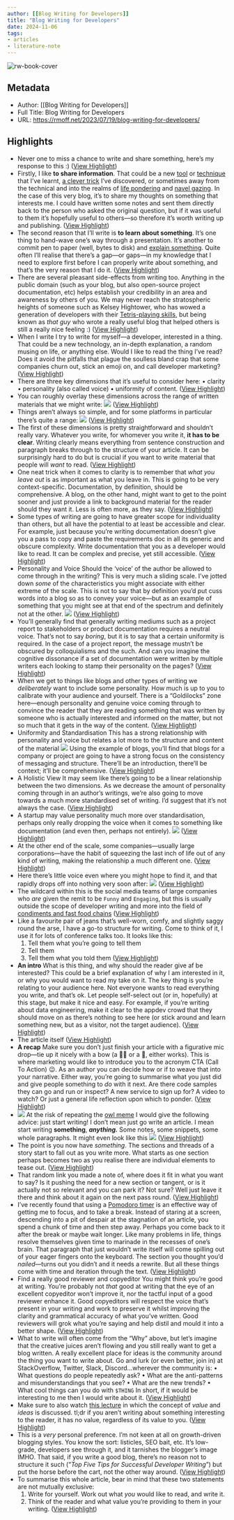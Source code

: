 ```yaml
---
author: [[Blog Writing for Developers]]
title: "Blog Writing for Developers"
date: 2024-11-06
tags: 
- articles
- literature-note
---
```

![rw-book-cover](https://rmoff.net/images/2023/07/h_IMG_3288.jpeg)

## Metadata
- Author: [[Blog Writing for Developers]]
- Full Title: Blog Writing for Developers
- URL: https://rmoff.net/2023/07/19/blog-writing-for-developers/

## Highlights
- Never one to miss a chance to write and share something, here’s my response to this :) ([View Highlight](https://read.readwise.io/read/01jc1g5nmbdnk33a2wjc2gsz7s))
- Firstly, I like **to share information**. That could be a new [tool](https://rmoff.net/2021/03/04/quick-profiling-of-data-in-apache-kafka-using-kafkacat-and-visidata/) or [technique](https://lakefs.io/blog/data-engineering-patterns-write-audit-publish/) that I’ve learnt, [a clever trick](https://rmoff.net/2020/09/30/setting-key-value-when-piping-from-jq-to-kafkacat/) I’ve discovered, or sometimes away from the technical and into the realms of [life pondering](https://rmoff.net/2019/02/09/travelling-for-work-with-kids-at-home/) and [navel gazing](https://rmoff.net/2023/05/23/what-does-this-devex-engineer-do/). In the case of this very blog, it’s to share my thoughts on something that interests me. I could have written some notes and sent them directly back to the person who asked the original question, but if it was useful to them it’s hopefully useful to others—so therefore it’s worth writing up and publishing. ([View Highlight](https://read.readwise.io/read/01jc1g6039txa8e71fpvs68yya))
- The second reason that I’ll write is **to learn about something**. It’s one thing to hand-wave one’s way through a presentation. It’s another to commit pen to paper (well, bytes to disk) and [explain something](https://rmoff.net/2018/08/02/kafka-listeners-explained/). Quite often I’ll realise that there’s a gap—or gaps—in my knowledge that I need to explore first before I can properly write about something, and that’s the very reason that I do it. ([View Highlight](https://read.readwise.io/read/01jc1g6hty0g5pmwz7b6g73da7))
- There are several pleasant side-effects from writing too. Anything in the public domain (such as your blog, but also open-source project documentation, etc) helps establish your credibility in an area and awareness by others of you. We may never reach the stratospheric heights of someone such as Kelsey Hightower, who has wowed a generation of developers with their [Tetris-playing skills](https://youtu.be/HlAXp0-M6SY?t=718), but being known as *that guy* who wrote a really useful blog that helped others is still a really nice feeling :) ([View Highlight](https://read.readwise.io/read/01jc1g6qdgrje46f0ttssgv136))
- When I write I try to write for myself—a developer, interested in a thing. That could be a new technology, an in-depth explanation, a random musing on life, or anything else. Would I like to read the thing I’ve read? Does it avoid the pitfalls that plague the soulless bland crap that some companies churn out, stick an emoji on, and call developer marketing? ([View Highlight](https://read.readwise.io/read/01jc1gp6yg2cqg2y5ypsfqaajp))
- There are three key dimensions that it’s useful to consider here:
  • clarity
  • personality (also called voice)
  • uniformity of content. ([View Highlight](https://read.readwise.io/read/01jc1gpmvvdcw0dzs7ttbvkhpm))
- You can roughly overlay these dimensions across the range of written materials that we might write:
  ![](https://rmoff.net/images/2023/07/01.svg) ([View Highlight](https://read.readwise.io/read/01jc1gpv8y1phxenq702ghp3xz))
- Things aren’t always so simple, and for some platforms in particular there’s quite a range:
  ![](https://rmoff.net/images/2023/07/02.svg) ([View Highlight](https://read.readwise.io/read/01jc1gqghqj3ykrsc8pym9zp9w))
- The first of these dimensions is pretty straightforward and shouldn’t really vary. Whatever you write, for whomever you write it, **it has to be clear**. Writing clearly means everything from sentence construction and paragraph breaks through to the structure of your article. It can be surprisingly hard to do but is crucial if you want to write material that people will *want* to read. ([View Highlight](https://read.readwise.io/read/01jc1gr0nsjvyyye7db84nyq35))
- One neat trick when it comes to clarity is to remember that *what you leave out* is as important as what you leave in. This is going to be very context-specific. Documentation, by definition, should be comprehensive. A blog, on the other hand, might want to get to the point sooner and just provide a link to background material for the reader should they want it. Less is often more, as they say. ([View Highlight](https://read.readwise.io/read/01jc1graha5cggac0j5mzs9cd0))
- Some types of writing are going to have greater scope for individuality than others, but all have the potential to at least be accessible and clear. For example, just because you’re writing documentation doesn’t give you a pass to copy and paste the requirements doc in all its generic and obscure complexity. Write documentation that you as a developer would like to read. It can be complex and precise, yet still accessible. ([View Highlight](https://read.readwise.io/read/01jc1grk7g385nw38qpj5sfywc))
- Personality and Voice
  Should the ‘voice’ of the author be allowed to come through in the writing?
  This is very much a sliding scale. I’ve jotted down *some* of the characteristics you might associate with either extreme of the scale. This is not to say that by definition you’d put cuss words into a blog so as to convey your voice—but as an example of something that you might see at that end of the spectrum and definitely not at the other.
  ![](https://rmoff.net/images/2023/07/03.svg) ([View Highlight](https://read.readwise.io/read/01jc1gstrtne0kbze18fm0fyht))
- You’ll generally find that generally writing mediums such as a project report to stakeholders or product documentation requires a neutral voice. That’s not to say *boring*, but it is to say that a certain uniformity is required. In the case of a project report, the message mustn’t be obscured by colloquialisms and the such. And can you imagine the cognitive dissonance if a set of documentation were written by multiple writers each looking to stamp their personality on the pages? ([View Highlight](https://read.readwise.io/read/01jc1gtwsc43yr3amcbh26gnf8))
- When we get to things like blogs and other types of writing we *deliberately* want to include some personality. How much is up to you to calibrate with your audience and yourself. There is a “Goldilocks” zone here—enough personality and genuine voice coming through to convince the reader that they are reading something that was written by someone who is actually interested and informed on the matter, but not so much that it gets in the way of the content. ([View Highlight](https://read.readwise.io/read/01jc1gvbtfj1ka6g7qn1wgzwzy))
- Uniformity and Standardisation
  This has a strong relationship with personality and voice but relates a lot more to the structure and content of the material
  ![](https://rmoff.net/images/2023/07/04.svg)
  Using the example of blogs, you’ll find that blogs for a company or project are going to have a strong focus on the consistency of messaging and structure. There’ll be an introduction, there’ll be context; it’ll be comprehensive. ([View Highlight](https://read.readwise.io/read/01jc1gvtx02xvwq0725y7as2vs))
- A Holistic View
  It may seem like there’s going to be a linear relationship between the two dimensions. As we decrease the amount of personality coming through in an author’s writings, we’re also going to move towards a much more standardised set of writing.
  I’d suggest that it’s not always the case. ([View Highlight](https://read.readwise.io/read/01jc1gwd5fck7f35x346t7f2ch))
- A startup may value personality much more over standardisation, perhaps only really dropping the voice when it comes to something like documentation (and even then, perhaps not entirely).
  ![](https://rmoff.net/images/2023/07/05.svg) ([View Highlight](https://read.readwise.io/read/01jc1gwm0fdfc0r9jy57p84ch7))
- At the other end of the scale, some companies—usually large corporations—have the habit of squeezing the last inch of life out of any kind of writing, making the relationship a much different one. ([View Highlight](https://read.readwise.io/read/01jc1gwrm4wcyqmcqk87nr2xkt))
- Here there’s little voice even where you might hope to find it, and that rapidly drops off into nothing very soon after:
  ![](https://rmoff.net/images/2023/07/06.svg) ([View Highlight](https://read.readwise.io/read/01jc1gwxxnptfww5fn3hr4wk29))
- The wildcard within this is the social media teams of large companies who *are* given the remit to be `Funny` and `Engaging`, but this is usually outside the scope of developer writing and more into the field of [condiments and fast food chains](https://www.boredpanda.com/sassiest-responses-from-companies) ([View Highlight](https://read.readwise.io/read/01jc1gxa06mk2r02rwwb8j45a0))
- Like a favourite pair of jeans that’s well-worn, comfy, and slightly saggy round the arse, I have a go-to structure for writing. Come to think of it, I use it for lots of conference talks too. It looks like this:
  1. Tell them what you’re going to tell them
  2. Tell them
  3. Tell them what you told them ([View Highlight](https://read.readwise.io/read/01jc1gxq4gt8nryggbgf5zx0x6))
- **An intro**
  What is this thing, and why should the reader give af be interested?
  This could be a brief explanation of why I am interested in it, or why you would want to read my take on it. The key thing is you’re relating to your audience here. Not everyone wants to read everything you write, and that’s ok.
  Let people self-select out (or in, hopefully) at this stage, but make it nice and easy. For example, if you’re writing about data engineering, make it clear to the appdev crowd that they should move on as there’s nothing to see here (or stick around and learn something new, but as a visitor, not the target audience). ([View Highlight](https://read.readwise.io/read/01jc1gy4y39c915av8mfkcdaya))
- The article itself ([View Highlight](https://read.readwise.io/read/01jc1gycqqfnr8shgedm7btdmp))
- **A recap**
  Make sure you don’t just finish your article with a figurative mic drop—tie up it nicely with a bow (a 🙇🏻 or a 🎀, either works).
  This is where marketing would like to introduce you to the acronym CTA (Call To Action) 😉. As an author you can decide how or if to weave that into your narrative.
  Either way, you’re going to summarise what you just did and give people something to *do* with it next. Are there code samples they can go and run or inspect? A new service to sign up for? A video to watch? Or just a general life reflection upon which to ponder. ([View Highlight](https://read.readwise.io/read/01jc1gyfz333c73vybafsxxs2w))
- ![](https://rmoff.net/images/2023/07/07.png)
  At the risk of repeating the [owl meme](https://knowyourmeme.com/memes/how-to-draw-an-owl) I would give the following advice: just start writing!
  I don’t mean just go write an article. I mean start writing **something**, ***anything.***
  Some notes, some snippets, some whole paragraphs. It might even look like this
  ![](https://rmoff.net/images/2023/07/08.png) ([View Highlight](https://read.readwise.io/read/01jc1gz91t208g3mvpg6anh8em))
- The point is you now have *something*. The sections and threads of a story start to fall out as you write more. What starts as one section perhaps becomes two as you realise there are individual elements to tease out. ([View Highlight](https://read.readwise.io/read/01jc1gzngebabjsvx5f8anh60m))
- That random link you made a note of, where does it fit in what you want to say? Is it pushing the need for a new section or tangent, or is it actually not so relevant and you can park it? Not sure? Well just leave it there and think about it again on the next pass round. ([View Highlight](https://read.readwise.io/read/01jc1gzxsy0rt90kkrpgfabmws))
- I’ve recently found that using a [Pomodoro timer](https://en.wikipedia.org/wiki/Pomodoro_Technique) is an effective way of getting me to focus, and to take a break. Instead of staring at a screen, descending into a pit of despair at the stagnation of an article, you spend a chunk of time and then step away. Perhaps you come back to it after the break or maybe wait longer. Like many problems in life, things resolve themselves given time to marinade in the recesses of one’s brain. That paragraph that just wouldn’t write itself will come spilling out of your eager fingers onto the keyboard. The section you thought you’d *nailed*—turns out you didn’t and it needs a rewrite. But all these things come with time and iteration through the text. ([View Highlight](https://read.readwise.io/read/01jc1h0h4c56tj8j7kthfcq1st))
- Find a really good reviewer and copyeditor
  You might think you’re good at writing. You’re probably not *that* good at writing that the eye of an excellent copyeditor won’t improve it, nor the tactful input of a good reviewer enhance it.
  Good copyeditors will respect the voice that’s present in your writing and work to preserve it whilst improving the clarity and grammatical accuracy of what you’ve written.
  Good reviewers will grok what you’re saying and help distil and mould it into a better shape. ([View Highlight](https://read.readwise.io/read/01jc1h13463tb328bjda16xmw8))
- What to write will often come from the “Why” above, but let’s imagine that the creative juices aren’t flowing and you still really want to get a blog written.
  A really excellent place for ideas is the community around the thing you want to write about. Go and lurk (or even better, join in) at StackOverflow, Twitter, Slack, Discord…wherever the community is:
  • What questions do people repeatedly ask?
  • What are the anti-patterns and misunderstandings that you see?
  • What are the new trends?
  • What cool things can you do with `$THING`
  In short, if it would be interesting to me then I would write about it. ([View Highlight](https://read.readwise.io/read/01jc1h35p8dvhnrcn93vvay6xg))
- Make sure to also watch [this lecture](https://www.youtube.com/watch?v=vtIzMaLkCaM) in which the concept of *value* and *ideas* is discussed. tl;dr if you aren’t writing about something interesting to the reader, it has no value, regardless of its value to you. ([View Highlight](https://read.readwise.io/read/01jc1h3cj64fv1hzesbh9mdgz2))
- This is a *very* personal preference. I’m not keen at all on growth-driven blogging styles. You know the sort: listicles, SEO bait, etc. It’s low-grade, developers see through it, and it tarnishes the blogger’s image IMHO. That said, if you write a good blog, there’s no reason not to structure it such (“*Top Five Tips for Successful Developer Writing*”) but put the horse before the cart, not the other way around. ([View Highlight](https://read.readwise.io/read/01jc1h3m8d4fmxb6weegk44y85))
- To summarise this whole article, bear in mind that these two statements are not mutually exclusive:
  1. Write for yourself. Work out what *you* would like to read, and write it.
  2. Think of the reader and what value you’re providing to them in your writing. ([View Highlight](https://read.readwise.io/read/01jc1h3ty0bs11yrrk1e2vcgwd))
